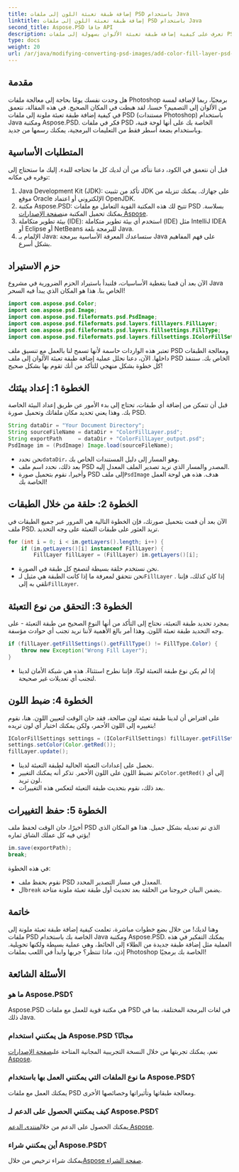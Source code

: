 ```yaml
---
title: إضافة طبقة تعبئة اللون إلى ملفات PSD باستخدام Java
linktitle: إضافة طبقة تعبئة اللون إلى ملفات PSD باستخدام Java
second_title: Aspose.PSD جافا API
description: تعرف على كيفية إضافة طبقة تعبئة الألوان بسهولة إلى ملفات PSD باستخدام Java وAspose.PSD. اتبع برنامجنا التعليمي خطوة بخطوة لتصميمات أسرع.
type: docs
weight: 20
url: /ar/java/modifying-converting-psd-images/add-color-fill-layer-psd-files/
---
```

## مقدمة
هل وجدت نفسك يومًا بحاجة إلى معالجة ملفات Photoshop برمجيًا، ربما لإضافة لمسة من الألوان إلى التصميم؟ حسنا، لقد هبطت في المكان الصحيح. في هذه المقالة، نتعمق في كيفية إضافة طبقة تعبئة ملونة إلى ملفات PSD (مستندات Photoshop) باستخدام Java ومكتبة Aspose.PSD. فكر في ملفات PSD الخاصة بك على أنها لوحة فنية، وباستخدام بضعة أسطر فقط من التعليمات البرمجية، يمكنك رسمها من جديد.
## المتطلبات الأساسية
قبل أن نتعمق في الكود، دعنا نتأكد من أن لديك كل ما تحتاجه للبدء. إليك ما ستحتاج إلى توفره في مكانه:
1. Java Development Kit (JDK): تأكد من تثبيت JDK على جهازك. يمكنك تنزيله من موقع Oracle الإلكتروني أو اعتماد OpenJDK.
2.  مكتبة Aspose.PSD: تتيح لك هذه المكتبة القوية التعامل مع ملفات PSD بسلاسة. يمكنك تحميل المكتبة من[صفحة الإصدارات Aspose](https://releases.aspose.com/psd/java/).
3. بيئة تطوير متكاملة (IDE): استخدم أي بيئة تطوير متكاملة (IDE) مثل IntelliJ IDEA أو Eclipse أو NetBeans للبرمجة بلغة Java.
4. الإلمام بـ Java: ستساعدك المعرفة الأساسية ببرمجة Java على فهم المفاهيم بشكل أسرع.
## حزم الاستيراد
الآن بعد أن قمنا بتغطية الأساسيات، فلنبدأ باستيراد الحزم الضرورية في مشروع Java الخاص بنا. هذا هو المكان الذي يبدأ فيه السحر! 
```java
import com.aspose.psd.Color;
import com.aspose.psd.Image;
import com.aspose.psd.fileformats.psd.PsdImage;
import com.aspose.psd.fileformats.psd.layers.filllayers.FillLayer;
import com.aspose.psd.fileformats.psd.layers.fillsettings.FillType;
import com.aspose.psd.fileformats.psd.layers.fillsettings.IColorFillSettings;
```
تعتبر هذه الواردات حاسمة لأنها تسمح لنا بالعمل مع تنسيق ملف PSD ومعالجة الطبقات داخلها.
الآن، دعنا نحلل عملية إضافة طبقة تعبئة الألوان إلى ملف PSD الخاص بك. سننفذ كل خطوة بشكل منهجي للتأكد من أنك تقوم بها بشكل صحيح!
## الخطوة 1: إعداد بيئتك
قبل أن تتمكن من إضافة أي طبقات، تحتاج إلى بدء الأمور عن طريق إعداد البيئة الخاصة بك. وهذا يعني تحديد مكان ملفاتك وتحميل صورة PSD. 
```java
String dataDir = "Your Document Directory";
String sourceFileName = dataDir + "ColorFillLayer.psd";
String exportPath     = dataDir + "ColorFillLayer_output.psd";
PsdImage im = (PsdImage) Image.load(sourceFileName);
```
-  نحن نحدد`dataDir`، وهو المسار إلى دليل المستندات الخاص بك.
- بعد ذلك، نحدد اسم ملف PSD المصدر والمسار الذي نريد تصدير الملف المعدل إليه.
-  وأخيرا، نقوم بتحميل صورة PSD إلى ملف`PsdImage` هدف. هذه هي لوحة العمل الخاصة بك!
## الخطوة 2: حلقة من خلال الطبقات
الآن بعد أن قمت بتحميل صورتك، فإن الخطوة التالية هي المرور عبر جميع الطبقات في ملف PSD. تريد العثور على طبقات التعبئة على وجه التحديد.
```java
for (int i = 0; i < im.getLayers().length; i++) {
    if (im.getLayers()[i] instanceof FillLayer) {
        FillLayer fillLayer = (FillLayer) im.getLayers()[i];
```
- نحن نستخدم حلقة بسيطة لتصفح كل طبقة في الصورة.
-  نحن نتحقق لمعرفة ما إذا كانت الطبقة هي مثيل لـ`FillLayer` . إذا كان كذلك، فإننا نلقي به إلى`FillLayer`.
## الخطوة 3: التحقق من نوع التعبئة
بمجرد تحديد طبقة التعبئة، نحتاج إلى التأكد من أنها النوع الصحيح من طبقة التعبئة - على وجه التحديد طبقة تعبئة اللون. وهذا أمر بالغ الأهمية لأننا نريد تجنب أي حوادث مؤسفة.
```java
if (fillLayer.getFillSettings().getFillType() != FillType.Color) {
    throw new Exception("Wrong Fill Layer");
}
```
- إذا لم يكن نوع طبقة التعبئة لونًا، فإننا نطرح استثناءً. هذه هي شبكة الأمان لدينا لتجنب أي تعديلات غير صحيحة.
## الخطوة 4: ضبط اللون
على افتراض أن لدينا طبقة تعبئة لون صالحة، فقد حان الوقت لتعيين اللون. هنا، نقوم بتغييره إلى اللون الأحمر، ولكن يمكنك اختيار أي لون تريده!
```java
IColorFillSettings settings = (IColorFillSettings) fillLayer.getFillSettings();
settings.setColor(Color.getRed());
fillLayer.update();
```
- نحصل على إعدادات التعبئة الحالية لطبقة التعبئة لدينا.
-  ثم نضبط اللون على اللون الأحمر. تذكر أنه يمكنك التغيير`Color.getRed()` إلى أي لون تريد.
- بعد ذلك، نقوم بتحديث طبقة التعبئة لتعكس هذه التغييرات.
## الخطوة 5: حفظ التغييرات
أخيرًا، حان الوقت لحفظ ملف PSD الذي تم تعديله بشكل جميل. هذا هو المكان الذي يؤتي فيه كل عملك الشاق ثماره!
```java
im.save(exportPath);
break;
```
في هذه الخطوة:
- نقوم بحفظ ملف PSD المعدل في مسار التصدير المحدد.
-  ال`break` يضمن البيان خروجنا من الحلقة بعد تحديث أول طبقة تعبئة ملونة متاحة.
## خاتمة
وهنا لديك! من خلال بضع خطوات مباشرة، تعلمت كيفية إضافة طبقة تعبئة ملونة إلى ملفات PSD الخاصة بك باستخدام Java ومكتبة Aspose.PSD. يمكنك التفكير في هذه العملية مثل إضافة طبقة جديدة من الطلاء إلى الحائط، وهي عملية بسيطة ولكنها تحويلية. إذن، ماذا تنتظر؟ جربها وابدأ في اللعب بملفات Photoshop الخاصة بك برمجيًا!
## الأسئلة الشائعة
### ما هو Aspose.PSD؟  
Aspose.PSD هي مكتبة قوية للعمل مع ملفات PSD في لغات البرمجة المختلفة، بما في ذلك Java.
### هل يمكنني استخدام Aspose.PSD مجانًا؟  
 نعم، يمكنك تجربتها من خلال النسخة التجريبية المجانية المتاحة على[صفحة الإصدارات Aspose](https://releases.aspose.com/).
### ما نوع الملفات التي يمكنني العمل بها باستخدام Aspose.PSD؟  
يمكنك العمل مع ملفات PSD ومعالجة طبقاتها وتأثيراتها وخصائصها الأخرى.
### كيف يمكنني الحصول على الدعم لـ Aspose.PSD؟  
 يمكنك الحصول على الدعم من خلال[منتدى الدعم Aspose](https://forum.aspose.com/c/psd/34).
### أين يمكنني شراء Aspose.PSD؟  
 يمكنك شراء ترخيص من خلال[Aspose صفحة الشراء](https://purchase.aspose.com/buy).